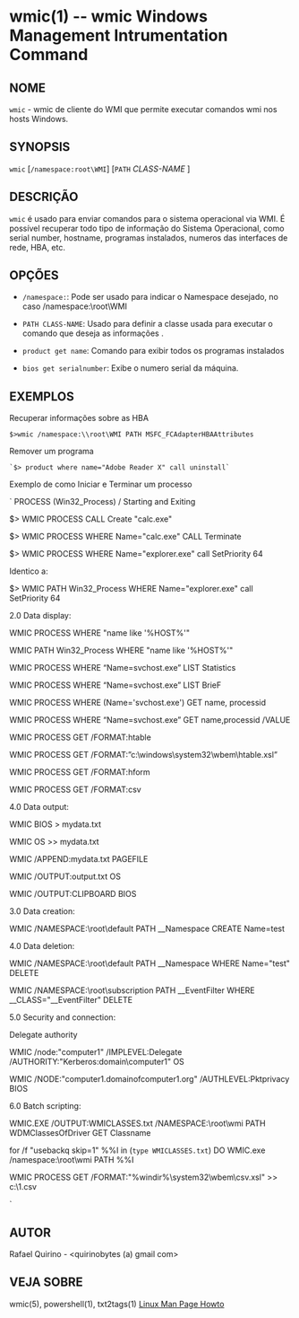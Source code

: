 wmic(1) -- wmic Windows Management Intrumentation Command
===============================================

NOME
----

`wmic` - wmic de cliente do WMI que permite executar comandos wmi nos hosts Windows.

SYNOPSIS
--------

`wmic` [`/namespace:root\WMI`] [`PATH` *CLASS-NAME* ] 

DESCRIÇÃO
---------

`wmic` é usado para enviar comandos para o sistema operacional via WMI.
É possível recuperar todo tipo de informação do Sistema Operacional, como serial number, hostname, programas instalados, numeros das interfaces de rede, HBA, etc.

OPÇÕES
------

* `/namespace:`:
  Pode ser usado para indicar o Namespace desejado, no caso /namespace:\\root\WMI

* `PATH CLASS-NAME`:
  Usado para definir a classe usada para executar o comando que deseja as informações .

* `product get name`:
  Comando para exibir todos os programas instalados

* `bios get serialnumber`:
  Exibe o numero serial da máquina.


EXEMPLOS
--------

Recuperar informações sobre as HBA

   `$>wmic /namespace:\\root\WMI PATH MSFC_FCAdapterHBAAttributes`

Remover um programa

    `$> product where name="Adobe Reader X" call uninstall`

Exemplo de como Iniciar e Terminar um processo

` PROCESS (Win32_Process) / Starting and Exiting

$> WMIC PROCESS CALL Create "calc.exe"

$> WMIC PROCESS WHERE Name="calc.exe" CALL Terminate

$> WMIC PROCESS WHERE Name="explorer.exe" call SetPriority 64

Identico a: 

$> WMIC PATH Win32_Process WHERE Name="explorer.exe" call SetPriority 64



2.0             Data display:
 

WMIC PROCESS WHERE "name like '%HOST%'"

WMIC PATH Win32_Process WHERE "name like '%HOST%'"

WMIC PROCESS WHERE “Name=svchost.exe” LIST Statistics

WMIC PROCESS WHERE “Name=svchost.exe” LIST BrieF

WMIC PROCESS WHERE (Name='svchost.exe') GET name, processid

WMIC PROCESS WHERE “Name=svchost.exe” GET name,processid /VALUE

WMIC PROCESS GET /FORMAT:htable

WMIC PROCESS GET /FORMAT:”c:\windows\system32\wbem\htable.xsl” 

WMIC PROCESS GET /FORMAT:hform 

WMIC PROCESS GET /FORMAT:csv

 

4.0      Data output:

 

WMIC BIOS > mydata.txt

WMIC OS >> mydata.txt

WMIC /APPEND:mydata.txt PAGEFILE

WMIC /OUTPUT:output.txt OS

WMIC /OUTPUT:CLIPBOARD BIOS

 

3.0             Data creation:

 

WMIC /NAMESPACE:\\root\default PATH __Namespace CREATE Name=test

 

4.0             Data deletion:

 

WMIC /NAMESPACE:\\root\default PATH __Namespace WHERE Name="test" DELETE

WMIC /NAMESPACE:\\root\subscription PATH __EventFilter WHERE __CLASS="__EventFilter" DELETE

 

5.0             Security and connection:

 

Delegate authority

WMIC /node:"computer1" /IMPLEVEL:Delegate /AUTHORITY:"Kerberos:domain\computer1" OS

 

WMIC /NODE:"computer1.domainofcomputer1.org" /AUTHLEVEL:Pktprivacy BIOS

 

 

6.0             Batch scripting:

 

WMIC.EXE /OUTPUT:WMICLASSES.txt /NAMESPACE:\\root\wmi PATH WDMClassesOfDriver GET Classname

for /f "usebackq skip=1" %%I in (``type WMICLASSES.txt``) DO WMIC.exe /namespace:\\root\wmi PATH %%I

 

WMIC PROCESS GET /FORMAT:"%windir%\system32\wbem\csv.xsl" >> c:\1.csv

`

AUTOR
-----

Rafael Quirino - <quirinobytes (a) gmail com>

VEJA SOBRE
----------

wmic(5), powershell(1), txt2tags(1) [Linux Man Page Howto](
http://www.schweikhardt.net/man_page_howto.html)
